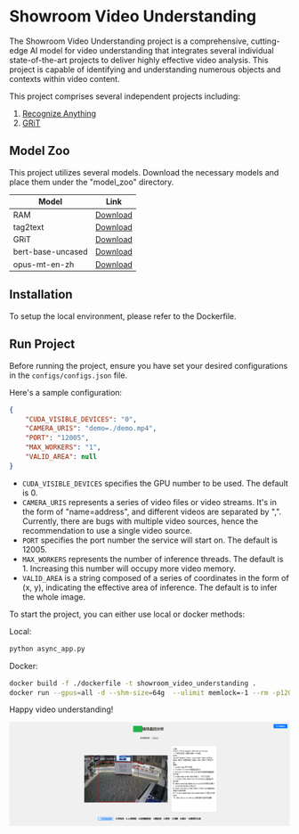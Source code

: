 # Showroom Video Understanding

The Showroom Video Understanding project is a comprehensive, cutting-edge AI model for video understanding that integrates several individual state-of-the-art projects to deliver highly effective video analysis. This project is capable of identifying and understanding numerous objects and contexts within video content. 

This project comprises several independent projects including:

1. [Recognize Anything](https://github.com/xinyu1205/recognize-anything)
2. [GRiT](https://github.com/JialianW/GRiT)

## Model Zoo
This project utilizes several models. Download the necessary models and place them under the "model_zoo" directory. 

| Model | Link |
| --- | --- |
| RAM | [Download](https://huggingface.co/spaces/xinyu1205/Recognize_Anything-Tag2Text/blob/main/ram_swin_large_14m.pth) |
| tag2text | [Download](https://huggingface.co/spaces/xinyu1205/Recognize_Anything-Tag2Text/blob/main/tag2text_swin_14m.pth) |
| GRiT | [Download](https://datarelease.blob.core.windows.net/grit/models/grit_b_densecap.pth) |
| bert-base-uncased | [Download](https://huggingface.co/bert-base-uncased) |
| opus-mt-en-zh | [Download](https://huggingface.co/Helsinki-NLP/opus-mt-en-zh) |

## Installation

To setup the local environment, please refer to the Dockerfile.

## Run Project

Before running the project, ensure you have set your desired configurations in the `configs/configs.json` file. 

Here's a sample configuration:

```json
{
	"CUDA_VISIBLE_DEVICES": "0",
	"CAMERA_URIS": "demo=./demo.mp4",
	"PORT": "12005",
	"MAX_WORKERS": "1",
	"VALID_AREA": null
}
```

- `CUDA_VISIBLE_DEVICES` specifies the GPU number to be used. The default is 0.
- `CAMERA_URIS` represents a series of video files or video streams. It's in the form of "name=address", and different videos are separated by ",". Currently, there are bugs with multiple video sources, hence the recommendation to use a single video source.
- `PORT` specifies the port number the service will start on. The default is 12005.
- `MAX_WORKERS` represents the number of inference threads. The default is 1. Increasing this number will occupy more video memory.
- `VALID_AREA` is a string composed of a series of coordinates in the form of (x, y), indicating the effective area of inference. The default is to infer the whole image.

To start the project, you can either use local or docker methods:

Local:

```bash
python async_app.py
```

Docker:

```bash
docker build -f ./dockerfile -t showroom_video_understanding .
docker run --gpus=all -d --shm-size=64g  --ulimit memlock=-1 --rm -p12005:12005 -v /home/:/app/logs/ showroom_video_understanding
```

Happy video understanding!

<p "center"> <img src='images/demo.png' "center"> </p>